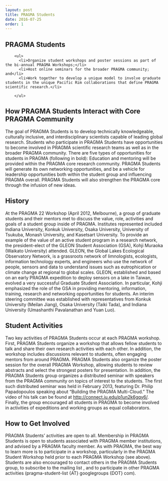 ```yaml
---
layout: post
title: PRAGMA Students
date: 2016-07-25 
order: 1
---
```



<div class="border">
<h2>PRAGMA Students</h2>
</div>

<p>
     
        <ul>
          <li>Organize student workshops and poster sessions as part of the bi-annual PRAGMA Workshops;</li>
          <li>Host online seminars for the broader PRAGMA community; and</li>
          <li>Work together to develop a unique model to involve graduate students in the unique Pacific Rim collaborations that define PRAGMA scientific research.</li>
         
        </ul>

</p>

<div class="border">
<h2>How PRAGMA Students Interact with Core PRAGMA Community</h2>
</div>

<p>

The goal of PRAGMA Students is to develop technically knowledgeable, culturally inclusive, and interdisciplinary scientists capable of leading global research. Students who participate in PRAGMA Students have opportunities to become involved in PRAGMA scientific research teams as well as in the broader PRAGMA community. There are five types of opportunities for students in PRAGMA (following in bold): Education and mentoring will be provided within the PRAGMA core research community. PRAGMA Students will generate its own networking opportunities, and be a vehicle for leadership opportunities both within the student group and influencing PRAGMA overall. PRAGMA Students will also strengthen the PRAGMA core through the infusion of new ideas.

<div class="border">
<h2>History</h2>
</div>

<p>

At the PRAGMA 22 Workshop (April 2012, Melbourne), a group of graduate students and their mentors met to discuss the value, role, activities and goals of a student group inside of PRAGMA. Institutes represented included Indiana University, Konkuk University, Osaka University, University of Tsukuba, Monash University, and Kasetsart University. To provide an example of the value of an active student program in a research network, the president-elect of the GLEON Student Association (GSA), Kohji Muraoka (Waikato University) attended. GLEON, the Global Lakes Ecological Observatory Network, is a grassroots network of limnologists, ecologists, information technology experts, and engineers who use the network of people, sensors and data to understand issues such as eutrophication or climate change at regional to global scales. GLEON, established and based on an early PRAGMA expedition to deploy sensors on a lake in Taiwan, evolved a very successful Graduate Student Association. In particular, Kohji emphasized the role of the GSA in providing mentoring, information, training, research and networking opportunities for students. An interim steering committee was established with representatives from Konkuk University (Meilan Jiang), Osaka University (Taiki Tada), and Indiana University (Umashanthi Pavalanathan and Yuan Luo).

</p>

<div class="border">
<h2>Student Activities</h2>
</div>

<p>

Two key activities of PRAGMA Students occur at each PRAGMA workshop. First, PRAGMA Students organize a workshop that allows fellow students to talk and share their own research activities with each other. In addition, the workshop includes discussions relevant to students, often engaging mentors from around PRAGMA.
PRAGMA Students also organize the poster session for the overall PRAGMA Workshop, allowing students to review abstracts and select the strongest posters for presentation.
In addition, the PRAGMA Students group organizes a distributed seminar with speakers from the PRAGMA community on topics of interest to the students. The first such distributed seminar was held in February 2013, featuring Dr. Philip Papadopoulos speaking about “Building the PRAGMA Multi-Cloud.” The video of his talk can be found at http://connect.iu.edu/p1un2k6gqy6/.
Finally, the group encouraged all students in PRAGMA to become involved in activities of expeditions and working groups as equal collaborators.

</p>


<div class="border">
<h2>How to Get Involved</h2>
</div>

<p>

PRAGMA Students’ activities are open to all. Membership in PRAGMA Students is open to students associated with PRAGMA member institutions, and advised by a PRAGMA faculty member.
As with PRAGMA, the best way to learn more is to participate in a workshop, particularly in the PRAGMA Student Workshop held prior to each PRAGMA Workshop (see above). Students are also encouraged to contact others in the PRAGMA Students group, to subscribe to the mailing list , and to participate in other PRAGMA activities  (pragma-student-list {AT} googlegroups {DOT} com).

</p>



